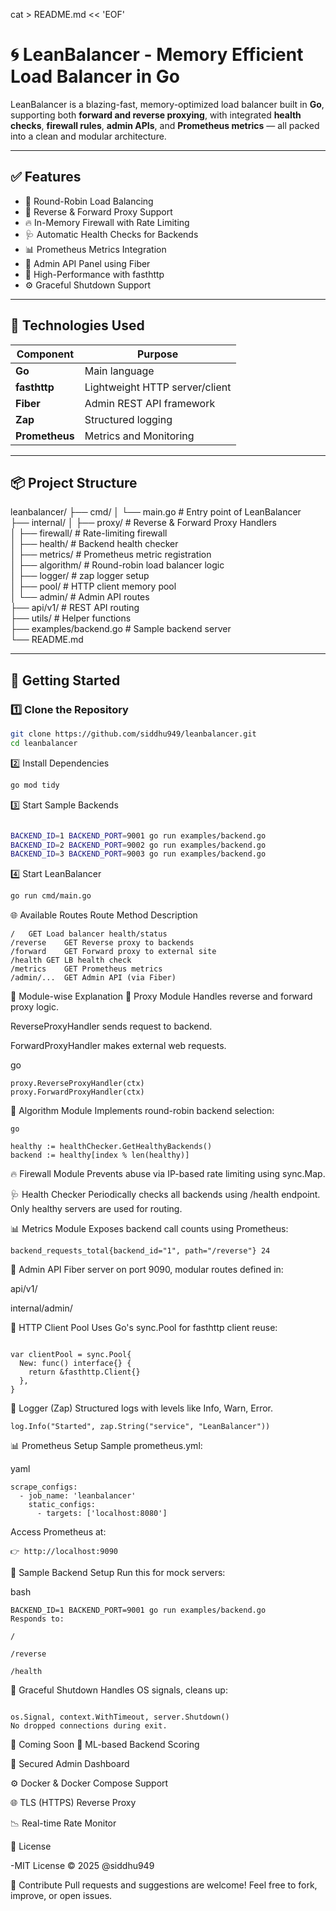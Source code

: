 cat > README.md << 'EOF'
# 🌀 LeanBalancer - Memory Efficient Load Balancer in Go

LeanBalancer is a blazing-fast, memory-optimized load balancer built in **Go**, supporting both **forward and reverse proxying**, with integrated **health checks**, **firewall rules**, **admin APIs**, and **Prometheus metrics** — all packed into a clean and modular architecture.

---

## ✅ Features

- 🔁 Round-Robin Load Balancing  
- 🔄 Reverse & Forward Proxy Support  
- 🔥 In-Memory Firewall with Rate Limiting  
- 🩺 Automatic Health Checks for Backends  
- 📊 Prometheus Metrics Integration  
- 🧱 Admin API Panel using Fiber  
- 🚀 High-Performance with fasthttp  
- ⚙️ Graceful Shutdown Support  

---

## 🧰 Technologies Used

| Component     | Purpose                      |
|---------------|------------------------------|
| **Go**        | Main language                |
| **fasthttp**  | Lightweight HTTP server/client |
| **Fiber**     | Admin REST API framework     |
| **Zap**       | Structured logging           |
| **Prometheus**| Metrics and Monitoring       |

---

## 📦 Project Structure

leanbalancer/
├── cmd/
│   └── main.go                 # Entry point of LeanBalancer  
├── internal/
│   ├── proxy/                  # Reverse & Forward Proxy Handlers  
│   ├── firewall/               # Rate-limiting firewall  
│   ├── health/                 # Backend health checker  
│   ├── metrics/                # Prometheus metric registration  
│   ├── algorithm/              # Round-robin load balancer logic  
│   ├── logger/                 # zap logger setup  
│   ├── pool/                   # HTTP client memory pool  
│   └── admin/                  # Admin API routes  
├── api/v1/                     # REST API routing  
├── utils/                      # Helper functions  
├── examples/backend.go         # Sample backend server  
└── README.md

---

## 🚀 Getting Started

### 1️⃣ Clone the Repository

```bash
git clone https://github.com/siddhu949/leanbalancer.git
cd leanbalancer
```
2️⃣ Install Dependencies
```bash
go mod tidy
```
3️⃣ Start Sample Backends
```bash

BACKEND_ID=1 BACKEND_PORT=9001 go run examples/backend.go
BACKEND_ID=2 BACKEND_PORT=9002 go run examples/backend.go
BACKEND_ID=3 BACKEND_PORT=9003 go run examples/backend.go
```
4️⃣ Start LeanBalancer
```bash
go run cmd/main.go
```
🌐 Available Routes
Route	Method	Description
```
/	GET	Load balancer health/status
/reverse	GET	Reverse proxy to backends
/forward	GET	Forward proxy to external site
/health	GET	LB health check
/metrics	GET	Prometheus metrics
/admin/...	GET	Admin API (via Fiber)
```
🧩 Module-wise Explanation
🔁 Proxy Module
Handles reverse and forward proxy logic.

ReverseProxyHandler sends request to backend.

ForwardProxyHandler makes external web requests.

go
```
proxy.ReverseProxyHandler(ctx)
proxy.ForwardProxyHandler(ctx)
```
🔄 Algorithm Module
Implements round-robin backend selection:
```
go

healthy := healthChecker.GetHealthyBackends()
backend := healthy[index % len(healthy)]
```
🔥 Firewall Module
Prevents abuse via IP-based rate limiting using sync.Map.

🩺 Health Checker
Periodically checks all backends using /health endpoint.
Only healthy servers are used for routing.

📊 Metrics Module
Exposes backend call counts using Prometheus:

```
backend_requests_total{backend_id="1", path="/reverse"} 24
```
🧱 Admin API
Fiber server on port 9090, modular routes defined in:

api/v1/

internal/admin/

🚀 HTTP Client Pool
Uses Go's sync.Pool for fasthttp client reuse:
```

var clientPool = sync.Pool{
  New: func() interface{} {
    return &fasthttp.Client{}
  },
}
```
📜 Logger (Zap)
Structured logs with levels like Info, Warn, Error.

```
log.Info("Started", zap.String("service", "LeanBalancer"))
```
📊 Prometheus Setup
Sample prometheus.yml:

yaml
```
scrape_configs:
  - job_name: 'leanbalancer'
    static_configs:
      - targets: ['localhost:8080']
```
Access Prometheus at:
```
👉 http://localhost:9090
```

🧪 Sample Backend Setup
Run this for mock servers:

bash
```
BACKEND_ID=1 BACKEND_PORT=9001 go run examples/backend.go
Responds to:

/

/reverse

/health
```
🧼 Graceful Shutdown
Handles OS signals, cleans up:
```

os.Signal, context.WithTimeout, server.Shutdown()
No dropped connections during exit.
```
🔮 Coming Soon
🤖 ML-based Backend Scoring

🔐 Secured Admin Dashboard

⚙️ Docker & Docker Compose Support

🌐 TLS (HTTPS) Reverse Proxy

📉 Real-time Rate Monitor

🧾 License

-MIT License © 2025 @siddhu949


🤝 Contribute
Pull requests and suggestions are welcome!
Feel free to fork, improve, or open issues.
```
